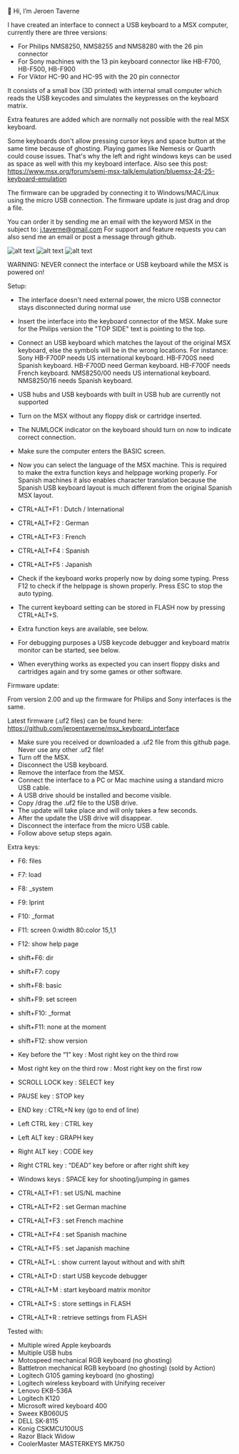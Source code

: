 👋 Hi, I’m Jeroen Taverne

I have created an interface to connect a USB keyboard to a MSX computer, currently there are three versions:
- For Philips NMS8250, NMS8255 and NMS8280 with the 26 pin connector
- For Sony machines with the 13 pin keyboard connector like HB-F700, HB-F500, HB-F900
- For Viktor HC-90 and HC-95 with the 20 pin connector

It consists of a small box (3D printed) with internal small computer which reads the USB keycodes and simulates the keypresses on the keyboard matrix.

Extra features are added which are normally not possible with the real MSX keyboard.

Some keyboards don't allow pressing cursor keys and space button at the same time because of ghosting. Playing games like Nemesis or Quarth could couse issues. That's why the left and right windows keys can be used as space as well with this my keyboard interface. Also see this post: https://www.msx.org/forum/semi-msx-talk/emulation/bluemsx-24-25-keyboard-emulation

The firmware can be upgraded by connecting it to Windows/MAC/Linux using the micro USB connection. The firmware update is just drag and drop a file.

You can order it by sending me an email with the keyword MSX in the subject to: j.taverne@gmail.com
For support and feature requests you can also send me an email or post a message through github.

![alt text](https://github.com/jeroentaverne/msx_keyboard_interface/blob/main/photos/sony1.jpg)
![alt text](https://github.com/jeroentaverne/msx_keyboard_interface/blob/main/photos/sony3.jpg)
![alt text](https://github.com/jeroentaverne/msx_keyboard_interface/blob/main/photos/photo1.jpg)

WARNING: NEVER connect the interface or USB keyboard while the MSX is powered on!

Setup:

- The interface doesn't need external power, the micro USB connector stays disconnected during normal use
-	Insert the interface into the keyboard connector of the MSX. Make sure for the Philips version the "TOP SIDE" text is pointing to the top.
-	Connect an USB keyboard which matches the layout of the original MSX keyboard, else the symbols will be in the wrong locations. For instance: Sony HB-F700P needs US international keyboard. HB-F700S need Spanish keyboard. HB-F700D need German keyboard. HB-F700F needs French keyboard. NMS8250/00 needs US international keyboard. NMS8250/16 needs Spanish keyboard.
-	USB hubs and USB keyboards with built in USB hub are currently not supported
-	Turn on the MSX without any floppy disk or cartridge inserted.
-	The NUMLOCK indicator on the keyboard should turn on now to indicate correct connection.
-	Make sure the computer enters the BASIC screen.
-	Now you can select the language of the MSX machine. This is required to make the extra function keys and helppage working properly. For Spanish machines it also enables character translation because the Spanish USB keyboard layout is much different from the original Spanish MSX layout.
- CTRL+ALT+F1 : Dutch / International
- CTRL+ALT+F2 : German
- CTRL+ALT+F3 : French
- CTRL+ALT+F4 : Spanish
- CTRL+ALT+F5 : Japanish

-	Check if the keyboard works properly now by doing some typing. Press F12 to check if the helppage is shown properly. Press ESC to stop the auto typing.
-	The current keyboard setting can be stored in FLASH now by pressing CTRL+ALT+S.
-	Extra function keys are available, see below.
-	For debugging purposes a USB keycode debugger and keyboard matrix monitor can be started, see below.
-	When everything works as expected you can insert floppy disks and cartridges again and try some games or other software.

Firmware update:

From version 2.00 and up the firmware for Philips and Sony interfaces is the same.

Latest firmware (.uf2 files) can be found here: https://github.com/jeroentaverne/msx_keyboard_interface

-	Make sure you received or downloaded a .uf2 file from this github page. Never use any other .uf2 file!
-	Turn off the MSX.
-	Disconnect the USB keyboard.
-	Remove the interface from the MSX.
-	Connect the interface to a PC or Mac machine using a standard micro USB cable.
-	A USB drive should be installed and become visible.
-	Copy /drag the .uf2 file to the USB drive.
-	The update will take place and will only takes a few seconds.
-	After the update the USB drive will disappear.
-	Disconnect the interface from the micro USB cable.
-	Follow above setup steps again.

Extra keys:

- F6: files
- F7: load
- F8: _system
- F9: lprint
- F10: _format
- F11: screen 0:width 80:color 15,1,1
- F12: show help page
- shift+F6: dir
- shift+F7: copy
- shift+F8: basic
- shift+F9: set screen
- shift+F10: _format
- shift+F11: none at the moment
- shift+F12: show version

- Key before the “1” key : Most right key on the third row
- Most right key on the third row : Most right key on the first row
- SCROLL LOCK key : SELECT key
- PAUSE key : STOP key
- END key : CTRL+N key (go to end of line)
- Left CTRL key : CTRL key
- Left ALT key : GRAPH key
- Right ALT key : CODE key
- Right CTRL key : “DEAD” key before or after right shift key
- Windows keys : SPACE key for shooting/jumping in games
- CTRL+ALT+F1 : set US/NL machine
- CTRL+ALT+F2 : set German machine
- CTRL+ALT+F3 : set French machine
- CTRL+ALT+F4 : set Spanish machine
- CTRL+ALT+F5 : set Japanish machine
- CTRL+ALT+L : show current layout without and with shift
- CTRL+ALT+D : start USB keycode debugger
- CTRL+ALT+M : start keyboard matrix monitor
- CTRL+ALT+S : store settings in FLASH
- CTRL+ALT+R : retrieve settings from FLASH

Tested with:

- Multiple wired Apple keyboards
- Multiple USB hubs
- Motospeed mechanical RGB keyboard (no ghosting)
- Battletron mechanical RGB keyboard (no ghosting) (sold by Action)
- Logitech G105 gaming keyboard (no ghosting)
- Logitech wireless keyboard with Unifying receiver
- Lenovo EKB-536A
- Logitech K120
- Microsoft wired keyboard 400
- Sweex KB060US
- DELL SK-8115
- Konig CSKMCU100US
- Razor Black Widow
- CoolerMaster MASTERKEYS MK750
